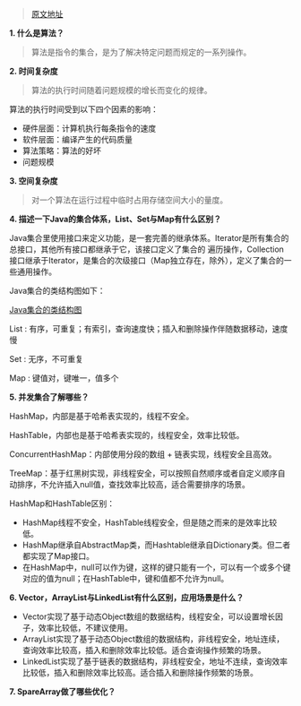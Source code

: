 >[原文地址](https://github.com/guoxiaoxing/android-interview-guide/blob/master/doc/%E6%95%B0%E6%8D%AE%E7%BB%93%E6%9E%84%E4%B8%8E%E7%AE%97%E6%B3%95%E9%9D%A2%E8%AF%95%E9%A2%98%E9%9B%86.md)

**1. 什么是算法？**

>算法是指令的集合，是为了解决特定问题而规定的一系列操作。

**2. 时间复杂度**

>算法的执行时间随着问题规模的增长而变化的规律。

算法的执行时间受到以下四个因素的影响：

* 硬件层面：计算机执行每条指令的速度
* 软件层面：编译产生的代码质量
* 算法策略：算法的好坏
* 问题规模

**3. 空间复杂度**

>对一个算法在运行过程中临时占用存储空间大小的量度。

**4. 描述一下Java的集合体系，List、Set与Map有什么区别？**

Java集合里使用接口来定义功能，是一套完善的继承体系。Iterator是所有集合的总接口，其他所有接口都继承于它，该接口定义了集合的 遍历操作，Collection接口继承于Iterator，是集合的次级接口（Map独立存在，除外），定义了集合的一些通用操作。

Java集合的类结构图如下：

[Java集合的类结构图]()

List : 有序，可重复；有索引，查询速度快；插入和删除操作伴随数据移动，速度慢

Set : 无序，不可重复

Map : 键值对，键唯一，值多个

**5. 并发集合了解哪些？**

HashMap，内部是基于哈希表实现的，线程不安全。

HashTable，内部也是基于哈希表实现的，线程安全，效率比较低。

ConcurrentHashMap：内部使用分段的数组 + 链表实现，线程安全且高效。

TreeMap：基于红黑树实现，非线程安全，可以按照自然顺序或者自定义顺序自动排序，不允许插入null值，查找效率比较高，适合需要排序的场景。

HashMap和HashTable区别：

* HashMap线程不安全，HashTable线程安全，但是随之而来的是效率比较低。
* HashMap继承自AbstractMap类，而Hashtable继承自Dictionary类。但二者都实现了Map接口。
* 在HashMap中，null可以作为键，这样的键只能有一个，可以有一个或多个键对应的值为null；在HashTable中，键和值都不允许为null。

**6. Vector，ArrayList与LinkedList有什么区别，应用场景是什么？**

* Vector实现了基于动态Object数组的数据结构，线程安全，可以设置增长因子，效率比较低，不建议使用。
* ArrayList实现了基于动态Object数组的数据结构，非线程安全，地址连续，查询效率比较高，插入和删除效率比较低。适合查询操作频繁的场景。
* LinkedList实现了基于链表的数据结构，非线程安全，地址不连续，查询效率比较低，插入和删除效率比较高。适合插入和删除操作频繁的场景。

**7. SpareArray做了哪些优化？**

















